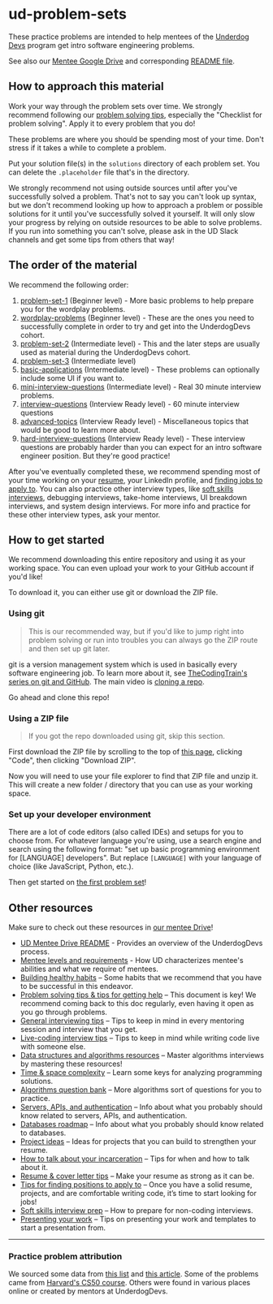 # ud-problem-sets

These practice problems are intended to help mentees of the [Underdog Devs](https://www.underdogdevs.org/) program get intro software engineering problems.

See also our [Mentee Google Drive](https://docs.google.com/document/d/12sBrnNVZtFiUEZJoFdNS4zhsVVq8EyiN2pGQziBWT1Y/edit) and corresponding [README file](https://docs.google.com/document/d/12sBrnNVZtFiUEZJoFdNS4zhsVVq8EyiN2pGQziBWT1Y/edit).

## How to approach this material

Work your way through the problem sets over time. We strongly recommend following our [problem solving tips](https://docs.google.com/document/d/1gkCd_7AyDgB28Cn8dz0LyFhctxCwuXTed4K-rbl-bZ4/edit?usp=sharing), especially the "Checklist for problem solving". Apply it to every problem that you do!

These problems are where you should be spending most of your time. Don't stress if it takes a while to complete a problem.

Put your solution file(s) in the `solutions` directory of each problem set. You can delete the `.placeholder` file that's in the directory.

We strongly recommend not using outside sources until after you've successfully solved a problem. That's not to say you can't look up syntax, but we don't recommend looking up how to approach a problem or possible solutions for it until you've successfully solved it yourself. It will only slow your progress by relying on outside resources to be able to solve problems. If you run into something you can't solve, please ask in the UD Slack channels and get some tips from others that way!

## The order of the material

We recommend the following order:

1. [problem-set-1](./problem-set-1/) (Beginner level) - More basic problems to help prepare you for the wordplay problems.
2. [wordplay-problems](./wordplay-problems/) (Beginner level) - These are the ones you need to successfully complete in order to try and get into the UnderdogDevs cohort.
3. [problem-set-2](./problem-set-2/) (Intermediate level) - This and the later steps are usually used as material during the UnderdogDevs cohort.
4. [problem-set-3](./problem-set-3/) (Intermediate level)
5. [basic-applications](./basic-applications) (Intermediate level) - These problems can optionally include some UI if you want to.
6. [mini-interview-questions](./mini-interview-questions/) (Intermediate level) - Real 30 minute interview problems.
7. [interview-questions](./interview-questions/) (Interview Ready level) - 60 minute interview questions
8. [advanced-topics](./advanced-topics/) (Interview Ready level) - Miscellaneous topics that would be good to learn more about.
9. [hard-interview-questions](./hard-interview-questions/) (Interview Ready level) - These interview questions are probably harder than you can expect for an intro software engineer position. But they're good practice!

After you've eventually completed these, we recommend spending most of your time working on your [resume](https://docs.google.com/document/d/1p2HyB0mjIOD9Zf0UYBM_HMyySDEep6z7aU46njdKvCM/edit?usp=sharing), your LinkedIn profile, and [finding jobs to apply to](https://docs.google.com/document/d/1ZpBAtFho96hliezYHNw5C4-_AUg_xJtHkcXn6HqGS9Y/edit?usp=sharing). You can also practice other interview types, like [soft skills interviews](https://docs.google.com/document/d/1hHBrbjUU0PWDH3ioIwcaFuhmtDMPftwgj2QcTcJlv6w/edit?usp=drive_link), debugging interviews, take-home interviews, UI breakdown interviews, and system design interviews. For more info and practice for these other interview types, ask your mentor.

## How to get started

We recommend downloading this entire repository and using it as your working space. You can even upload your work to your GitHub account if you'd like!

To download it, you can either use git or download the ZIP file.

### Using git

> This is our recommended way, but if you'd like to jump right into problem solving or run into troubles you can always go the ZIP route and then set up git later.

git is a version management system which is used in basically every software engineering job. To learn more about it, see [TheCodingTrain's series on git and GitHub](https://www.youtube.com/playlist?list=PLRqwX-V7Uu6ZF9C0YMKuns9sLDzK6zoiV). The main video is [cloning a repo](https://www.youtube.com/watch?v=yXT1ElMEkW8).

Go ahead and clone this repo!

### Using a ZIP file

> If you got the repo downloaded using git, skip this section.

First download the ZIP file by scrolling to the top of [this page](https://github.com/ZachSaucier/ud-problem-sets), clicking "Code", then clicking "Download ZIP".

Now you will need to use your file explorer to find that ZIP file and unzip it. This will create a new folder / directory that you can use as your working space.

### Set up your developer environment

There are a lot of code editors (also called IDEs) and setups for you to choose from. For whatever language you're using, use a search engine and search using the following format: "set up basic programming environment for [LANGUAGE] developers". But replace `[LANGUAGE]` with your language of choice (like JavaScript, Python, etc.).

Then get started on [the first problem set](./problem-set-1/)!

## Other resources

Make sure to check out these resources in [our mentee Drive](https://docs.google.com/document/d/12sBrnNVZtFiUEZJoFdNS4zhsVVq8EyiN2pGQziBWT1Y/edit)!

- [UD Mentee Drive README](https://docs.google.com/document/d/12sBrnNVZtFiUEZJoFdNS4zhsVVq8EyiN2pGQziBWT1Y/edit?usp=sharing) - Provides an overview of the UnderdogDevs process.
- [Mentee levels and requirements](https://docs.google.com/document/d/1AetpxG4ZLQPtU124nD5Pu8IxvSzw4KVI2hOtayFRifc/edit?usp=sharing) - How UD characterizes mentee's abilities and what we require of mentees.
- [Building healthy habits](https://docs.google.com/document/d/1-ICPKJjM4BPWwFYcv2nS9lq5aoe4Y8r53h3xoKcxObU/edit?usp=sharing) – Some habits that we recommend that you have to be successful in this endeavor.
- [Problem solving tips & tips for getting help](https://docs.google.com/document/d/1gkCd_7AyDgB28Cn8dz0LyFhctxCwuXTed4K-rbl-bZ4/edit?usp=sharing) – This document is key! We recommend coming back to this doc regularly, even having it open as you go through problems.
- [General interviewing tips](https://docs.google.com/document/d/1QkJPrEcldpyYYCG_abqeHne-XavoXGg9e0F8zkxUruA/edit?usp=drive_link) – Tips to keep in mind in every mentoring session and interview that you get.
- [Live-coding interview tips](https://docs.google.com/document/d/1LXZNoBzbN5FaYTHmt7-XiSb8g-VSLkOe4H7_CG-spOU/edit?usp=drive_link) – Tips to keep in mind while writing code live with someone else.
- [Data structures and algorithms resources](https://docs.google.com/document/d/1HCjrIVxpLsnmLVznLm37p_r_phLr0pcTxbN43YMc8pk/edit?usp=sharing) – Master algorithms interviews by mastering these resources!
- [Time & space complexity](https://docs.google.com/document/d/1M4Kpi01TqAD3iQu4o3GHsJDm8F7iIRJvrqaFJ6cXFGQ/edit?usp=drive_link) – Learn some keys for analyzing programming solutions.
- [Algorithms question bank](https://docs.google.com/document/d/19W-Wj8RflO7RPQhx8bwJ9NUrfrX-GFcSHqfIa3ZGPxQ/edit?usp=drive_link) – More algorithms sort of questions for you to practice.
- [Servers, APIs, and authentication](https://docs.google.com/document/d/1ZEE3EyK_jTjFHQ_lgGkRITo9nvzcb5QQDQWEIOELAhs/edit?usp=sharing) – Info about what you probably should know related to servers, APIs, and authentication.
- [Databases roadmap](https://docs.google.com/document/d/1eI32wvWwcEws7kiyFkh9GvKf7Rm-C123fArBcqgUPmk/edit?usp=sharing) – Info about what you probably should know related to databases.
- [Project ideas](https://docs.google.com/document/d/1DbGmODZzUWkHBIgZCTRE71p878YrYQ2ymZNc2WixxpU/edit?usp=drive_link) – Ideas for projects that you can build to strengthen your resume.
- [How to talk about your incarceration](https://docs.google.com/document/d/15GAy-mzB9H1PZRjrbZRhj7H5DhKvZouXrhaW0pMz94M/edit?usp=sharing) – Tips for when and how to talk about it.
- [Resume & cover letter tips](https://docs.google.com/document/d/1p2HyB0mjIOD9Zf0UYBM_HMyySDEep6z7aU46njdKvCM/edit?usp=sharing) – Make your resume as strong as it can be.
- [Tips for finding positions to apply to](https://docs.google.com/document/d/1ZpBAtFho96hliezYHNw5C4-_AUg_xJtHkcXn6HqGS9Y/edit?usp=sharing) – Once you have a solid resume, projects, and are comfortable writing code, it’s time to start looking for jobs!
- [Soft skills interview prep](https://docs.google.com/document/d/1hHBrbjUU0PWDH3ioIwcaFuhmtDMPftwgj2QcTcJlv6w/edit?usp=drive_link) – How to prepare for non-coding interviews.
- [Presenting your work](https://docs.google.com/document/d/14kcUYlwQGX6sQymvn_UHWWt5aNIcfyfx6sX8dq9Q2ys/edit?usp=sharing) – Tips on presenting your work and templates to start a presentation from.

---

### Practice problem attribution

We sourced some data from [this list](https://github.com/jdorfman/awesome-json-datasets) and [this article](https://towardsdatascience.com/all-the-datasets-you-need-to-practice-data-science-skills-and-make-a-great-portfolio-74f2eb53b38a). Some of the problems came from [Harvard's CS50 course](https://computersciencewiki.org/index.php/Problem_Sets). Others were found in various places online or created by mentors at UnderdogDevs.
